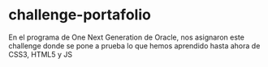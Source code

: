 # challenge-portafolio
En el programa de One Next Generation de Oracle, nos asignaron este challenge donde se pone a prueba lo que hemos aprendido hasta ahora de CSS3, HTML5 y JS
